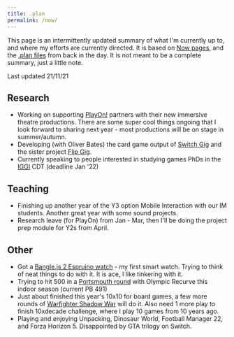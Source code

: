 ```yaml
---
title: .plan
permalink: /now/
---
```


This page is an intermittently updated summary of what I'm currently up to, and where my efforts are currently directed. It is based on [Now pages](https://nownownow.com/about), and the [.plan files](https://nownownow.com/about) from back in the day. It is not meant to be a complete summary, just a little note.

Last updated 21/11/21

## Research
* Working on supporting [PlayOn!](/projects/play-on) partners with their new immersive theatre productions. There are some super cool things ongoing that I look forward to sharing next year - most productions will be on stage in summer/autumn.
* Developing (with Oliver Bates) the card game output of [Switch Gig](/projects/switch-gig) and the sister project [Flip Gig](http://www.flipgig.org/).
* Currently speaking to people interested in studying games PhDs in the [IGGI](https://iggi.org.uk) CDT (deadline Jan '22)

## Teaching
* Finishing up another year of the Y3 option Mobile Interaction with our IM students. Another great year with some sound projects.
* Research leave (for PlayOn) from Jan - Mar, then I'll be doing the project prep module for Y2s from April.

## Other
* Got a [Bangle.js 2 Espruino watch](https://www.espruino.com/) - my first smart watch. Trying to think of neat things to do with it. It is ace, I like tinkering with it.
* Trying to hit 500 in a [Portsmouth round](https://www.calcresult.com/reference/archery/target_archery_reference.html#PortsmouthRound) with Olympic Recurve this indoor season (current PB 491)
* Just about finished this year's 10x10 for board games, a few more rounds of [Warfighter Shadow War](https://boardgamegeek.com/boardgame/261624/warfighter-shadow-war-modern-night-combat-card-gam) will do it. Also need 1 more play to finish 10xdecade challenge, where I play 10 games from 10 years ago.
* Playing and enjoying Unpacking, Dinosaur World, Football Manager 22, and Forza Horizon 5. Disappointed by GTA trilogy on Switch.